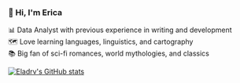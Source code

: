 ### 👋 Hi, I'm Erica

📊 Data Analyst with previous experience in writing and development<br/>
🗺️ Love learning languages, linguistics, and cartography<br/>
📚 Big fan of sci-fi romances, world mythologies, and classics<br/>

<!-- GitHub states from https://github.com/anuraghazra/github-readme-states -->
[![Eladrv's GitHub stats](https://github-readme-stats.vercel.app/api?username=eladrv)](https://github.com/anuraghazra/github-readme-stats)
